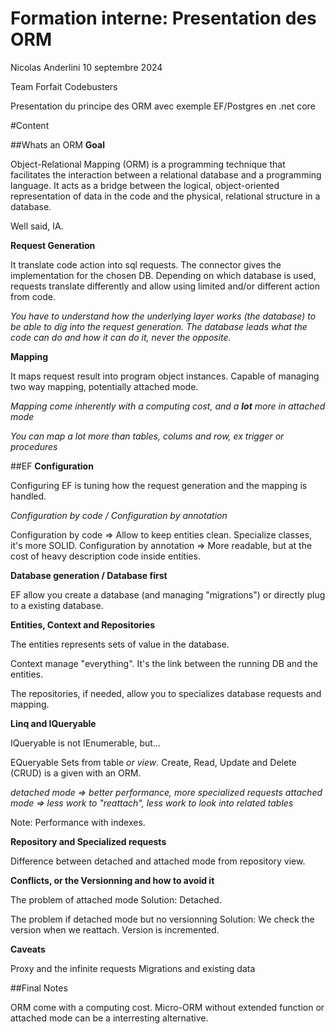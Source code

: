 # Formation interne: Presentation des ORM

 Nicolas Anderlini
 10 septembre 2024
  
 Team Forfait Codebusters

 Presentation du principe des ORM avec exemple EF/Postgres en .net core


#Content

##Whats an ORM
__Goal__

Object-Relational Mapping (ORM) is a programming technique that facilitates the interaction between a relational database and a programming language. It acts as a bridge between the logical, object-oriented representation of data in the code and the physical, relational structure in a database.

Well said, IA.

__Request Generation__

It translate code action into sql requests. The connector gives the implementation for the chosen DB. 
Depending on which database is used, requests translate differently and allow using limited and/or different action from code.

_You have to understand how the underlying layer works (the database) to be able to dig into the request generation. The database leads what the code can do and how it can do it, never the opposite._

__Mapping__

It maps request result into program object instances.
Capable of managing two way mapping, potentially attached mode.

_Mapping come inherently with a computing cost, and a **lot** more in attached mode_

_You can map a lot more than tables, colums and row, ex trigger or procedures_

##EF
__Configuration__

Configuring EF is tuning how the request generation and the mapping is handled.

_Configuration by code / Configuration by annotation_

Configuration by code => Allow to keep entities clean. Specialize classes, it's more SOLID.
Configuration by annotation => More readable, but at the cost of heavy description code inside entities.

__Database generation / Database first__

EF allow you create a database (and managing "migrations") or directly plug to a existing database.

__Entities, Context and Repositories__

The entities represents sets of value in the database.

Context manage "everything". It's the link between the running DB and the entities.

The repositories, if needed, allow you to specializes database requests and mapping.

__Linq and IQueryable__

IQueryable is not IEnumerable, but...

EQueryable Sets from table _or view_.
Create, Read, Update and Delete (CRUD) is a given with an ORM.

_detached mode => better performance, more specialized requests_
_attached mode => less work to "reattach", less work to look into related tables_

Note: Performance with indexes.

__Repository and Specialized requests__

Difference between detached and attached mode from repository view.

__Conflicts, or the Versionning and how to avoid it__

The problem of attached mode
Solution: Detached.

The problem if detached mode but no versionning
Solution: We check the version when we reattach. Version is incremented.

__Caveats__

Proxy and the infinite requests
Migrations and existing data

##Final Notes

ORM come with a computing cost. Micro-ORM without extended function or attached mode can be a interresting alternative.